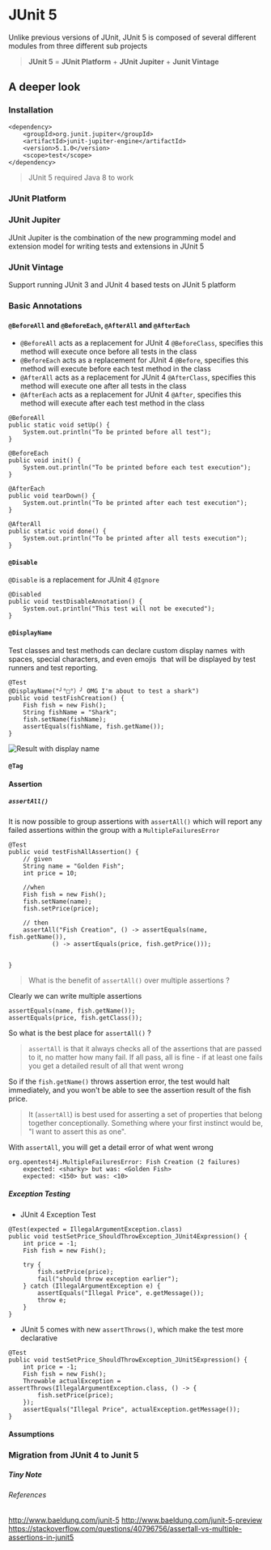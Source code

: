 # JUnit 5
Unlike previous versions of JUnit, JUnit 5 is composed of several different modules
from three different sub projects
> **JUnit 5** = **JUnit Platform** + **JUnit Jupiter** + **Junit Vintage**
## A deeper look
### Installation
```
<dependency>
    <groupId>org.junit.jupiter</groupId>
    <artifactId>junit-jupiter-engine</artifactId>
    <version>5.1.0</version>
    <scope>test</scope>
</dependency>
```
>JUnit 5 required Java 8 to work

### JUnit Platform

### JUnit Jupiter
JUnit Jupiter is the combination of the new programming model and extension model for writing tests and extensions in JUnit 5

### JUnit Vintage
Support running JUnit 3 and JUnit 4 based tests on JUnit 5 platform
### Basic Annotations
#### `@BeforeAll` and `@BeforeEach`, `@AfterAll` and `@AfterEach`
- `@BeforeAll` acts as a replacement for JUnit 4 `@BeforeClass`, specifies this method will execute once before all tests in the class
- `@BeforeEach` acts as a replacement for JUnit 4 `@Before`, specifies this method
will execute before each test method in the class
- `@AfterAll` acts as a replacement for JUnit 4 `@AfterClass`, specifies this method will execute one after all tests in the class
- `@AfterEach` acts as a replacement for JUnit 4 `@After`, specifies this method will execute after each test method in the class

```
@BeforeAll
public static void setUp() {
    System.out.println("To be printed before all test");
}

@BeforeEach
public void init() {
    System.out.println("To be printed before each test execution");
}

@AfterEach
public void tearDown() {
    System.out.println("To be printed after each test execution");
}

@AfterAll
public static void done() {
    System.out.println("To be printed after all tests execution");
}
```

#### `@Disable`
`@Disable` is a replacement for JUnit 4 `@Ignore`

```
@Disabled
public void testDisableAnnotation() {
    System.out.println("This test will not be executed");
}
```
#### `@DisplayName`
Test classes and test methods can declare custom display names  with spaces, special characters, and even emojis   that will be displayed by test runners and test reporting.
```
@Test
@DisplayName("╯°□°）╯ OMG I'm about to test a shark")
public void testFishCreation() {
    Fish fish = new Fish();
    String fishName = "Shark";
    fish.setName(fishName);
    assertEquals(fishName, fish.getName());
}
```
![Result with display name](https://i.imgur.com/tGdk445.png)

#### `@Tag`

#### Assertion
##### `assertAll()`
It is now possible to group assertions with `assertAll()` which will report any failed assertions within the group with a `MultipleFailuresError`
```
@Test
public void testFishAllAssertion() {
    // given
    String name = "Golden Fish";
    int price = 10;

    //when
    Fish fish = new Fish();
    fish.setName(name);
    fish.setPrice(price);

    // then
    assertAll("Fish Creation", () -> assertEquals(name, fish.getName()),
            () -> assertEquals(price, fish.getPrice()));


}
```
> What is the benefit of `assertAll()` over multiple assertions ?

Clearly we can write multiple assertions
```
assertEquals(name, fish.getName());
assertEquals(price, fish.getClass());
```
So what is the best place for `assertAll()` ?
>`assertAll` is that it always checks all of the assertions that are passed to it, no matter how many fail. If all pass, all is fine - if at least one fails you get a detailed result of all that went wrong

So if the `fish.getName()` throws assertion error, the test would halt immediately, and you won't be able to see the assertion result of the fish price.

> It (`assertAll`) is best used for asserting a set of properties that belong together conceptionally. Something where your first instinct would be, "I want to assert this as one".

With `assertAll`, you will get a detail error of what went wrong

```
org.opentest4j.MultipleFailuresError: Fish Creation (2 failures)
	expected: <sharky> but was: <Golden Fish>
	expected: <150> but was: <10>
```

##### Exception Testing
* JUnit 4 Exception Test
```
@Test(expected = IllegalArgumentException.class)
public void testSetPrice_ShouldThrowException_JUnit4Expression() {
    int price = -1;
    Fish fish = new Fish();

    try {
        fish.setPrice(price);
        fail("should throw exception earlier");
    } catch (IllegalArgumentException e) {
        assertEquals("Illegal Price", e.getMessage());
        throw e;
    }
}
```
* JUnit 5 comes with new `assertThrows()`, which make the test more declarative
```
@Test
public void testSetPrice_ShouldThrowException_JUnit5Expression() {
    int price = -1;
    Fish fish = new Fish();
    Throwable actualException = assertThrows(IllegalArgumentException.class, () -> {
        fish.setPrice(price);
    });
    assertEquals("Illegal Price", actualException.getMessage());
}
```
#### Assumptions
### Migration from JUnit 4 to Junit 5


##### Tiny Note

###### References
http://www.baeldung.com/junit-5
http://www.baeldung.com/junit-5-preview
https://stackoverflow.com/questions/40796756/assertall-vs-multiple-assertions-in-junit5


